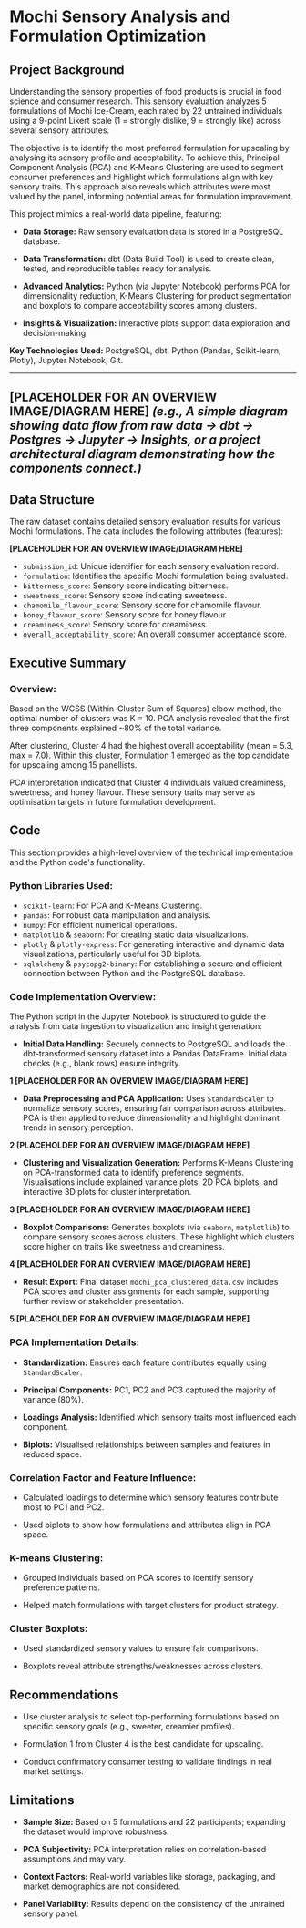 # Mochi Sensory Analysis and Formulation Optimization

## Project Background

Understanding the sensory properties of food products is crucial in food science and consumer research. This sensory evaluation analyzes 5 formulations of Mochi Ice-Cream, each rated by 22 untrained individuals using a 9-point Likert scale (1 = strongly dislike, 9 = strongly like) across several sensory attributes.

The objective is to identify the most preferred formulation for upscaling by analysing its sensory profile and acceptability. To achieve this, Principal Component Analysis (PCA) and K-Means Clustering are used to segment consumer preferences and highlight which formulations align with key sensory traits. This approach also reveals which attributes were most valued by the panel, informing potential areas for formulation improvement.

This project mimics a real-world data pipeline, featuring:

- **Data Storage:** Raw sensory evaluation data is stored in a PostgreSQL database.

- **Data Transformation:**  dbt (Data Build Tool) is used to create clean, tested, and reproducible tables ready for analysis.

- **Advanced Analytics:** Python (via Jupyter Notebook) performs PCA for dimensionality reduction, K-Means Clustering for product segmentation and boxplots to compare acceptability scores among clusters.

- **Insights & Visualization:** Interactive plots support data exploration and decision-making.

**Key Technologies Used:** PostgreSQL, dbt, Python (Pandas, Scikit-learn, Plotly), Jupyter Notebook, Git.

---
**[PLACEHOLDER FOR AN OVERVIEW IMAGE/DIAGRAM HERE]**
*(e.g., A simple diagram showing data flow from raw data -> dbt -> Postgres -> Jupyter -> Insights, or a project architectural diagram demonstrating how the components connect.)*
---

## Data Structure

The raw dataset contains detailed sensory evaluation results for various Mochi formulations. The data includes the following attributes (features):

**[PLACEHOLDER FOR AN OVERVIEW IMAGE/DIAGRAM HERE]**

* `submission_id`: Unique identifier for each sensory evaluation record.
* `formulation`: Identifies the specific Mochi formulation being evaluated.
* `bitterness_score`: Sensory score indicating bitterness.
* `sweetness_score`: Sensory score indicating sweetness.
* `chamomile_flavour_score`: Sensory score for chamomile flavour.
* `honey_flavour_score`: Sensory score for honey flavour.
* `creaminess_score`: Sensory score for creaminess.
* `overall_acceptability_score`: An overall consumer acceptance score.

## Executive Summary

### Overview:

Based on the WCSS (Within-Cluster Sum of Squares) elbow method, the optimal number of clusters was K = 10. PCA analysis revealed that the first three components explained ~80% of the total variance.

After clustering, Cluster 4 had the highest overall acceptability (mean = 5.3, max = 7.0). Within this cluster, Formulation 1 emerged as the top candidate for upscaling among 15 panellists.

PCA interpretation indicated that Cluster 4 individuals valued creaminess, sweetness, and honey flavour. These sensory traits may serve as optimisation targets in future formulation development.

## Code

This section provides a high-level overview of the technical implementation and the Python code's functionality.

### Python Libraries Used:
* `scikit-learn`: For PCA and K-Means Clustering.
* `pandas`: For robust data manipulation and analysis.
* `numpy`: For efficient numerical operations.
* `matplotlib` & `seaborn`: For creating static data visualizations.
* `plotly` & `plotly-express`: For generating interactive and dynamic data visualizations, particularly useful for 3D biplots.
* `sqlalchemy` & `psycopg2-binary`: For establishing a secure and efficient connection between Python and the PostgreSQL database.

### Code Implementation Overview:

The Python script in the Jupyter Notebook is structured to guide the analysis from data ingestion to visualization and insight generation:

* **Initial Data Handling:** Securely connects to PostgreSQL and loads the dbt-transformed sensory dataset into a Pandas DataFrame. Initial data checks (e.g., blank rows) ensure integrity.

**1 [PLACEHOLDER FOR AN OVERVIEW IMAGE/DIAGRAM HERE]**

* **Data Preprocessing and PCA Application:** Uses `StandardScaler` to normalize sensory scores, ensuring fair comparison across attributes. PCA is then applied to reduce dimensionality and highlight dominant trends in sensory perception.

**2 [PLACEHOLDER FOR AN OVERVIEW IMAGE/DIAGRAM HERE]**

* **Clustering and Visualization Generation:** Performs K-Means Clustering on PCA-transformed data to identify preference segments. Visualisations include explained variance plots, 2D PCA biplots, and interactive 3D plots for cluster interpretation.

**3 [PLACEHOLDER FOR AN OVERVIEW IMAGE/DIAGRAM HERE]**

* **Boxplot Comparisons:** Generates boxplots (via `seaborn`, `matplotlib`) to compare sensory scores across clusters. These highlight which clusters score higher on traits like sweetness and creaminess.

**4 [PLACEHOLDER FOR AN OVERVIEW IMAGE/DIAGRAM HERE]**

* **Result Export:** Final dataset `mochi_pca_clustered_data.csv` includes PCA scores and cluster assignments for each sample, supporting further review or stakeholder presentation.

**5 [PLACEHOLDER FOR AN OVERVIEW IMAGE/DIAGRAM HERE]**

### PCA Implementation Details:
- **Standardization:** Ensures each feature contributes equally using `StandardScaler`.

- **Principal Components:** PC1, PC2  and PC3 captured the majority of variance (80%).

- **Loadings Analysis:** Identified which sensory traits most influenced each component.

- **Biplots:** Visualised relationships between samples and features in reduced space.

### Correlation Factor and Feature Influence:
- Calculated loadings to determine which sensory features contribute most to PC1 and PC2.

- Used biplots to show how formulations and attributes align in PCA space.

### K-means Clustering:
- Grouped individuals based on PCA scores to identify sensory preference patterns.

- Helped match formulations with target clusters for product strategy.

### Cluster Boxplots:
- Used standardized sensory values to ensure fair comparisons.

- Boxplots reveal attribute strengths/weaknesses across clusters.

## Recommendations

- Use cluster analysis to select top-performing formulations based on specific sensory goals (e.g., sweeter, creamier profiles).

- Formulation 1 from Cluster 4 is the best candidate for upscaling.

- Conduct confirmatory consumer testing to validate findings in real market settings.

## Limitations

- **Sample Size:** Based on 5 formulations and 22 participants; expanding the dataset would improve robustness.

- **PCA Subjectivity:** PCA interpretation relies on correlation-based assumptions and may vary.

- **Context Factors:** Real-world variables like storage, packaging, and market demographics are not considered.

- **Panel Variability:** Results depend on the consistency of the untrained sensory panel.
